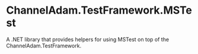 # ChannelAdam.TestFramework.MSTest
A .NET library that provides helpers for using MSTest on top of the ChannelAdam.TestFramework. 
